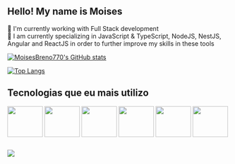 ## Hello! My name is Moises

🔭 I'm currently working with Full Stack development <br>
🌱 I am currently specializing in JavaScript & TypeScript, NodeJS, NestJS, Angular and ReactJS in order to further improve my skills in these tools


[![MoisesBreno770's GitHub stats](https://github-readme-stats.vercel.app/api?username=moisesbreno770&show_icons=true&theme=dracula)](https://github.com/moisesbreno770/github-readme-stats)

[![Top Langs](https://github-readme-stats.vercel.app/api/top-langs/?username=moisesbreno770&layout=compact)](https://github.com/moisesbreno770/github-readme-stats) 

## Tecnologias que eu mais utilizo

<div style="display: inline-block">
  <img align="center" height="70" width="80"  src="https://cdn.jsdelivr.net/gh/devicons/devicon/icons/nodejs/nodejs-original-wordmark.svg" />
            
  <img align="center" height="70" width="80" src="https://cdn.jsdelivr.net/gh/devicons/devicon/icons/nestjs/nestjs-plain.svg" />
          
 <img align="center" height="70" width="80" src="https://cdn.jsdelivr.net/gh/devicons/devicon/icons/typescript/typescript-original.svg" />
          
  <img align="center" height="70" width="80" src="https://cdn.jsdelivr.net/gh/devicons/devicon/icons/javascript/javascript-original.svg" />
          
  <img align="center" height="70" width="80" src="https://cdn.jsdelivr.net/gh/devicons/devicon/icons/react/react-original.svg" />
          	
  <img align="center" height="70" width="80" src="https://cdn.jsdelivr.net/gh/devicons/devicon/icons/angularjs/angularjs-original.svg" />
          
</div>

##

<a href="https://www.linkedin.com/in/moises-breno-216740219/" target="_blank"><img align="center" src="https://img.shields.io/badge/LinkedIn-007785?style=for-the-badge&logo=linkedin&logoColor=white"/></a>


          
